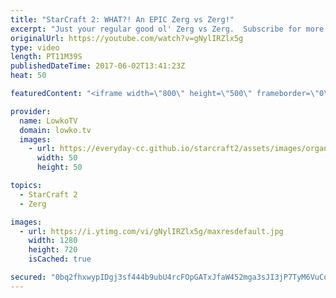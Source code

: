 ```yaml
---
title: "StarCraft 2: WHAT?! An EPIC Zerg vs Zerg!"
excerpt: "Just your regular good ol' Zerg vs Zerg.  Subscribe for more videos: http://lowko.tv/youtube More Starcraft 2 casts: https://goo.gl/NG8qAV  This is easily one of the best, if not the best viewer submitted replay that I have casted so far. An incredibly close Zerg vs Zerg between two Diamond League level"
originalUrl: https://youtube.com/watch?v=gNylIRZlx5g
type: video
length: PT11M39S
publishedDateTime: 2017-06-02T13:41:23Z
heat: 50

featuredContent: "<iframe width=\"800\" height=\"500\" frameborder=\"0\" src=\"https://www.youtube.com/embed/gNylIRZlx5g\" allow=\"accelerometer; autoplay; encrypted-media; gyroscope; picture-in-picture\" allowfullscreen></iframe>"

provider:
  name: LowkoTV
  domain: lowko.tv
  images:
    - url: https://everyday-cc.github.io/starcraft2/assets/images/organizations/lowko.tv-50x50.jpg
      width: 50
      height: 50

topics:
  - StarCraft 2
  - Zerg

images:
  - url: https://i.ytimg.com/vi/gNylIRZlx5g/maxresdefault.jpg
    width: 1280
    height: 720
    isCached: true

secured: "0bq2fhxwypIDgj3sf444b9ubU4rcFOpGATxJfaW452mga3sJI3jP7TyM6VuCqLax+rbnFUp2ab9Xkhk7qpaON5O0U8+AooeZZ7m8J6S157+2wgiv3vJ28ZOE8QhQfoH2SzCn0uOoiyDINOJ5eqNI6O6TaC/to0u5lHHtdcF77TtbikFpoBI3mZyjCK6RFRmxVzkdUP6otJ/Rsg5rBRQ5ydz1TJWbjVHDsJN6hTE4bLMTGIuLqwc5nTfcjjoouvK/i84g2rgKJHH89XMZbOJi789O7AGOPscACtqdsWLVxKGdwkHuYHsZUO/tj0ov11U2Jy82hW15azRJgrZp9X2lrEG3O8cAWCMnDVY1OCeOw/sShTrmOYV1ekh4vwr8aDgdq+ULY0s4DPDL2Tge34GWAVY/g2wzo6ik+f+L8zu+wmrBfHrBdga3S2q7TKHSIKEH;4v9WUIYrZrV9T/MklozXhw=="
---
```


